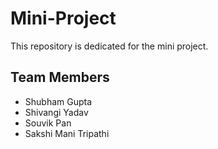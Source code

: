 # Mini-Project
This repository is dedicated for the mini project.
## Team Members
* Shubham Gupta 
* Shivangi Yadav
* Souvik Pan
* Sakshi Mani Tripathi
